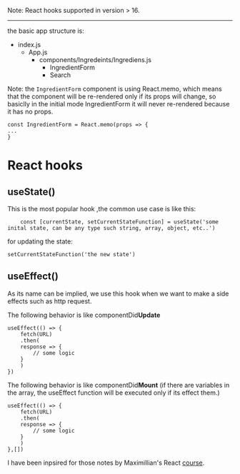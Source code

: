 Note: React hooks supported in version > 16.

----------------------------------------------------------------
the basic app structure is:

   * index.js
        * App.js
            * components/Ingredeints/Ingrediens.js
                *   IngredientForm 
                *   Search 
     
Note: the `IngredientForm` component is using React.memo, which means that the component will be re-rendered only if its props will change, so basiclly in the initial mode IngredientForm  it will never re-rendered because it has no props.

```
const IngredientForm = React.memo(props => {
...
}
```


# React hooks
## useState()
This is the most popular hook
,the common use case is like this:
```
    const [currentState, setCurrentStateFunction] = useState('some inital state, can be any type such string, array, object, etc..')
```

for updating the state:

```
setCurrentStateFunction('the new state')
```

## useEffect()
As its name can be implied, we use this hook when we want to make a side effects such as http request.

The following behavior is like componentDid**Update**
```
useEffect(() => {
    fetch(URL)
    .then(
    response => {
        // some logic
    }
    )
})
```

The following behavior is like componentDid**Mount**
(if there are variables in the array, the useEffect function will be executed only if its effect them.)
```
useEffect(() => {
    fetch(URL)
    .then(
    response => {
        // some logic
    }
    )
},[])
```




I have been inpsired for those notes by Maximillian's React [course](https://www.udemy.com/course/react-the-complete-guide-incl-redux/).